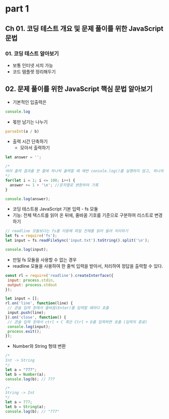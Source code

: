 # part 1
## Ch 01. 코딩 테스트 개요 및 문제 풀이를 위한 JavaScript 문법
### 01. 코딩 테스트 알아보기
* 보통 인터넷 서치 가능
* 코드 탬플렛 정리해두기
## 02. 문제 풀이를 위한 JavaScript 핵심 문법 알아보기
* 기본적인 입출력은
```Javascript
console.log
```
* 몫만 남기는 나누기
```Javascript
parseInt(a / b)
```
* 출력 시간 단축하기
  * 모아서 출력하기
```javascript
let answer = '';

/*
여러 출력 결과를 한 줄에 하나씩 출력할 때 매번 console.log()를 실행하지 않고, 하나의 문자열에 결과를 저장해서 한꺼번에 출력하는 것이 대게 더 빠르게 수행됩니다.
*/
for(let i = 1; i <= 100; i++) {
  answer += 1 + '\n'; //문자열로 변환하여 기록
}

console.log(answer);
```
* 코딩 테스트용 JavaScript 기본 입력 - fs 모듈
 * 기능: 전체 텍스트를 읽어 온 뒤에, 줄바꿈 기호를 기준으로 구분하여 리스트로 변경하기
```javascript
// readline 모듈보다는 fs를 이용해 파일 전체를 읽어 들려 처리하기
let fs = require('fs');
let input = fs.readFileSync('input.txt').toString().split('\n');

console.log(input);
```
* 만일 fs 모듈을 사용할 수 없는 경우
 * readline 모듈을 사용하여 한 줄씩 입력을 받아서, 처리하여 정답을 출력할 수 있다.
```javascript
const rl = require('readline').createInterface({
 input: process.stdin,
 output: process.stdout
});

let input = [];
rl.on('line', function(line) {
 // 콘솔 입력 창에서 줄바꿈(Enter)를 입력할 때마다 호출
 input.push(line);
}).on('close', function() {
 // 콘솔 입력 창에서 ctrl + C 혹은 Ctrl + D를 입력하면 호출 (입력의 종료)
 console.log(input);
 process.exit();
});
```
* Number와 String 형태 변환
```javascript
/*
Int -> String
*/
let a = "777";
let b = Number(a);
console.log(b); // 777

/*
String -> Int
*/
let a = 777;
let b = String(a);
console.log(b); // "777"
```
